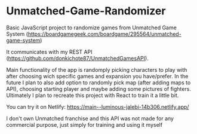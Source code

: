 # Unmatched-Game-Randomizer
Basic JavaScript project to randomize games from Unmatched Game System (https://boardgamegeek.com/boardgame/295564/unmatched-game-system)

It communicates with my REST API (https://github.com/donkichote87/UnmatchedGamesAPI).

Main functionality of the app is randomply picking characters to play with after choosing wich specific games and expansion you have/prefer.
In the future I plan to also add option to randomly pick map (after adding maps to API), choosing starting player and maybe adding some pictures of fighters.
Ultimately I plan to recreate this project with React to train it a little bit.

You can try it on Netlify: https://main--luminous-jalebi-14b306.netlify.app/

I don't own Unmatched franchise and this API was not made for any commercial purpose, just simply for training and using it myself
